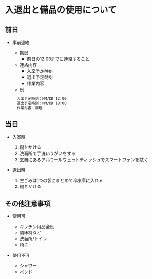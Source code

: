 # 入退出と備品の使用について

## 前日

- 事前連絡
  - 期限
    - 前日の12:00までに連絡すること
  - 連絡内容
    - 入室予定時刻
    - 退出予定時刻
    - 作業内容
  - 例.

  ``` txt
    入出予定時刻：MM/DD 12:00
    退出予定時刻：MM/DD 18:00
    作業内容：調理
  ```

## 当日

- 入室時
  1. 鍵をかける
  1. 洗面所で手洗いうがいをする
  1. 玄関にあるアルコールウェットティッシュでスマートフォンを拭く

- 退出時
  1. 生ごみは1つの袋にまとめて冷凍庫に入れる
  1. 鍵をかける

## その他注意事項

- 使用可
  - キッチン用品全般
  - 調味料など
  - 洗面所/トイレ
  - 椅子

- 使用不可
  - シャワー
  - ベッド
